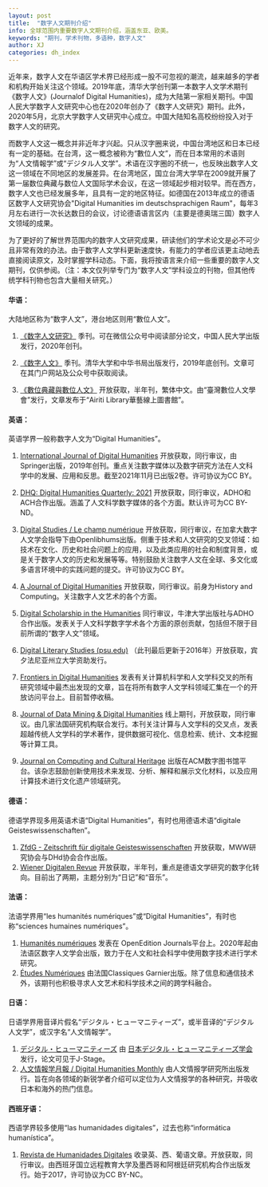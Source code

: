 ```yaml
---
layout: post
title:  "数字人文期刊介绍"
info: 全球范围内重要数字人文期刊介绍，涵盖东亚、欧美。
keywords: "期刊，学术刊物，多语种，数字人文"
author: XJ
categories: dh_index
---
```


近年来，数字人文在华语区学术界已经形成一股不可忽视的潮流，越来越多的学者和机构开始关注这个领域。2019年底，清华大学创刊第一本数字人文学术期刊《数字人文》(Journalof Digital Humanities)，成为大陆第一家相关期刊。中国人民大学数字人文研究中心也在2020年创办了《数字人文研究》期刊。此外，2020年5月，北京大学数字人文研究中心成立。中国大陆知名高校纷纷投入对于数字人文的研究。

而数字人文这一概念并非近年才兴起。只从汉字圈来说，中国台湾地区和日本已经有一定的基础。在台湾，这一概念被称为“數位人文”，而在日本常用的术语则为“人文情報学”或“デジタル人文学”。术语在汉字圈的不统一，也反映出数字人文这一领域在不同地区的发展差异。在台湾地区，国立台湾大学早在2009就开展了第一届数位典藏与数位人文国际学术会议，在这一领域起步相对较早。而在西方，数字人文也已经发展多年，且具有一定的地区特征。如德国在2013年成立的德语区数字人文研究协会"Digital Humanities im deutschsprachigen Raum"，每年3月左右进行一次长达数日的会议，讨论德语语言区内（主要是德奥瑞三国）数字人文领域的成果。

为了更好的了解世界范围内的数字人文研究成果，研读他们的学术论文是必不可少且非常有效的办法。由于数字人文学科更新速度快，有能力的学者应该更主动地去直接阅读原文，及时掌握学科动态。下面，我将按语言来介绍一些重要的数字人文期刊，仅供参阅。（注：本文仅列举专门为“数字人文”学科设立的刊物，但其他传统学科刊物也包含大量相关研究。）

    

#### 华语：
大陆地区称为“数字人文”，港台地区则用“數位人文”。
1. [《数字人文研究》](https://mp.weixin.qq.com/s?search_click_id=17951366263623906136-1645720438093-471738&__biz=MzIwNTk2ODYzMg==&mid=2247489019&idx=1&sn=c59db5d00bbf0e4536a94e068fe9d07c&chksm=9729906ca05e197a2e15eb26f113d0f9f4a8e4587cc9016640afeb00ae76330c21007e1b693f&scene=3&subscene=10000&clicktime=1645720438&enterid=1645720438&ascene=65&devicetype=pad-android-29&version=2800133d&nettype=WIFI&lang=en&exportkey=AZ81Tz2t%2F6AAu1VkYSYPmJE%3D&pass_ticket=aKVVaFp6iBdp05BFWeWa%2FYhiH6YLI00AHN07fILiw7No9HilpoxkyVNO99SKnDRF&wx_header=3) 季刊。可在微信公众号中阅读部分论文，中国人民大学出版发行，2020年创刊。

2. [《数字人文》](https://www.dhlib.cn/site/works/dhjournal) 季刊。清华大学和中华书局出版发行，2019年底创刊。文章可在其门户网站及公众号中获取阅读。

3. [《數位典藏與數位人文》](https://www.airitilibrary.com/Publication/alPublicationJournal?PublicationID=P20180801001) 开放获取，半年刊，繁体中文。由“臺灣數位人文學會”发行，文章发布于“Airiti Library華藝線上圖書館”。

#### 英语：
英语学界一般称数字人文为“Digital Humanities”。
1. [International Journal of Digital Humanities](https://link.springer.com/journal/42803/) 开放获取，同行审议，由Springer出版，2019年创刊。重点关注数字媒体以及数字研究方法在人文科学中的发展、应用和反思。截至2021年11月已出版2卷。许可协议为CC BY。

2. [DHQ: Digital Humanities Quarterly: 2021](http://www.digitalhumanities.org/dhq/) 开放获取，同行审议，ADHO和ACH合作出版。涵盖了人文科学数字媒体的各个方面。默认许可为CC BY-ND。

3. [Digital Studies / Le champ numérique](https://www.digitalstudies.org/) 开放获取，同行审议，在加拿大数字人文学会指导下由Openlibhums出版。侧重于技术和人文研究的交叉领域：如技术在文化、历史和社会问题上的应用，以及此类应用的社会和制度背景，或是关于数字人文的历史和发展等等。特别鼓励关注数字人文在全球、多文化或多语言环境中的实践问题的提交。许可协议为CC BY。
   
4. [A Journal of Digital Humanities](https://www.euppublishing.com/toc/ijhac/current) 开放获取，同行审议。前身为History and Computing。关注数字人文艺术的各个方面。

5. [Digital Scholarship in the Humanities](https://academic.oup.com/dsh) 同行审议，牛津大学出版社与ADHO合作出版。发表关于人文科学数字学术各个方面的原创贡献，包括但不限于目前所谓的“数字人文”领域。

6. [Digital Literary Studies (psu.edu)](https://journals.psu.edu/dls) （此刊最后更新于2016年）开放获取，宾夕法尼亚州立大学资助发行。
   
7. [Frontiers in Digital Humanities](https://www.frontiersin.org/journals/digital-humanities#) 发表有关计算机科学和人文学科交叉的所有研究领域中最杰出发现的文章，旨在将所有数字人文学科领域汇集在一个的开放访问平台上。目前暂停收稿。
   
8. [Journal of Data Mining & Digital Humanities](https://jdmdh.episciences.org/) 线上期刊，开放获取，同行审议。由几家法国研究机构联合发行。本刊关注计算与人文学科的交叉点，发表超越传统人文学科的学术著作，提供数据可视化、信息检索、统计、文本挖掘等计算工具。
   
9.  [Journal on Computing and Cultural Heritage](https://dl.acm.org/journal/jocch) 出版在ACM数字图书馆平台。该杂志鼓励创新使用技术来发现、分析、解释和展示文化材料，以及应用计算技术进行文化遗产领域研究。

    

#### 德语：
德语学界现多用英语术语“Digital Humanities”，有时也用德语术语“digitale Geisteswissenschaften”。
1. [ZfdG - Zeitschrift für digitale Geisteswissenschaften](https://zfdg.de/) 开放获取，MWW研究协会与DHd协会合作出版。
2. [Wiener Digitalen Revue](https://journals.univie.ac.at/index.php/wdr/index) 开放获取，半年刊，重点是德语文学研究的数字化转向。目前出了两期，主题分别为“日记”和“音乐”。

#### 法语：
法语学界用“les humanités numériques”或“Digital Humanities”，有时也称“sciences humaines numériques”。
1. [Humanités numériques](http://www.humanisti.ca/revue/) 发表在 OpenEdition Journals平台上。2020年起由法语区数字人文学会出版，致力于在人文和社会科学中使用数字技术进行学术研究。
2. [Études Numériques](http://etudes-digitales.fr/) 由法国Classiques Garnier出版。除了信息和通信技术外，该期刊也积极寻求人文艺术和科学技术之间的跨学科融合。
    

#### 日语：
日语学界用音译片假名“デジタル・ヒューマニティーズ”，或半音译的“デジタル人文学”，或汉字名“人文情報学”。
1. [デジタル・ヒューマニティーズ](https://www.jstage.jst.go.jp/browse/jadh/-char/ja) 由  [日本デジタル・ヒューマニティーズ学会](https://www.jadh.org/)发行，论文可见于J-Stage。
2. [人文情報学月報 / Digital Humanities Monthly](http://www.dhii.jp/DHM/) 由人文情报学研究所出版发行。旨在向各领域的新锐学者介绍可以定位为人文情报学的各种研究，并吸收日本和海外的热门信息。
    
#### 西班牙语：
西语学界较多使用“las humanidades digitales”，过去也称“informática humanística”。
1. [Revista de Humanidades Digitales](https://revistas.uned.es/index.php/RHD/index) 收录英、西、葡语文章。开放获取，同行审议。由西班牙国立远程教育大学及墨西哥和阿根廷研究机构合作出版发行。始于2017，许可协议为CC BY-NC。
